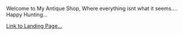 Welcome to My Antique Shop,
Where everything isnt what it seems....
Happy Hunting...

<a href="index.html">Link to Landing Page...</a>